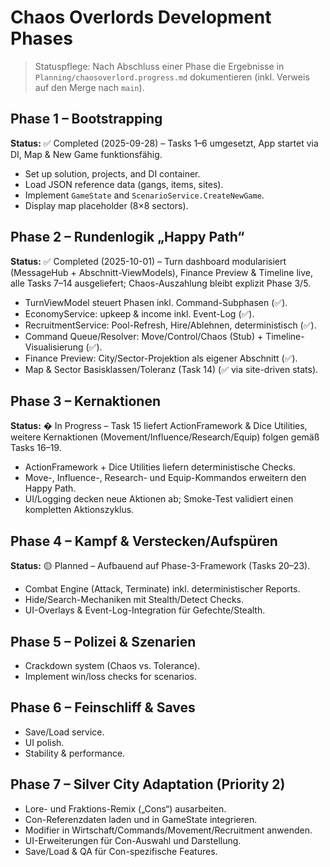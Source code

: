 # Chaos Overlords Development Phases

> Statuspflege: Nach Abschluss einer Phase die Ergebnisse in `Planning/chaosoverlord.progress.md` dokumentieren (inkl. Verweis auf den Merge nach `main`).

## Phase 1 – Bootstrapping
**Status:** ✅ Completed (2025-09-28) – Tasks 1–6 umgesetzt, App startet via DI, Map & New Game funktionsfähig.
- Set up solution, projects, and DI container.
- Load JSON reference data (gangs, items, sites).
- Implement `GameState` and `ScenarioService.CreateNewGame`.
- Display map placeholder (8×8 sectors).

## Phase 2 – Rundenlogik „Happy Path“
**Status:** ✅ Completed (2025-10-01) – Turn dashboard modularisiert (MessageHub + Abschnitt-ViewModels), Finance Preview & Timeline live, alle Tasks 7–14 ausgeliefert; Chaos-Auszahlung bleibt explizit Phase 3/5.
- TurnViewModel steuert Phasen inkl. Command-Subphasen (✅).
- EconomyService: upkeep & income inkl. Event-Log (✅).
- RecruitmentService: Pool-Refresh, Hire/Ablehnen, deterministisch (✅).
- Command Queue/Resolver: Move/Control/Chaos (Stub) + Timeline-Visualisierung (✅).
- Finance Preview: City/Sector-Projektion als eigener Abschnitt (✅).
- Map & Sector Basisklassen/Toleranz (Task 14) (✅ via site-driven stats).

## Phase 3 – Kernaktionen
**Status:** � In Progress – Task 15 liefert ActionFramework & Dice Utilities, weitere Kernaktionen (Movement/Influence/Research/Equip) folgen gemäß Tasks 16–19.
- ActionFramework + Dice Utilities liefern deterministische Checks.
- Move-, Influence-, Research- und Equip-Kommandos erweitern den Happy Path.
- UI/Logging decken neue Aktionen ab; Smoke-Test validiert einen kompletten Aktionszyklus.

## Phase 4 – Kampf & Verstecken/Aufspüren
**Status:** 🟡 Planned – Aufbauend auf Phase-3-Framework (Tasks 20–23).
- Combat Engine (Attack, Terminate) inkl. deterministischer Reports.
- Hide/Search-Mechaniken mit Stealth/Detect Checks.
- UI-Overlays & Event-Log-Integration für Gefechte/Stealth.

## Phase 5 – Polizei & Szenarien
- Crackdown system (Chaos vs. Tolerance).
- Implement win/loss checks for scenarios.

## Phase 6 – Feinschliff & Saves
- Save/Load service.
- UI polish.
- Stability & performance.

## Phase 7 – Silver City Adaptation (Priority 2)
- Lore- und Fraktions-Remix („Cons“) ausarbeiten.
- Con-Referenzdaten laden und in GameState integrieren.
- Modifier in Wirtschaft/Commands/Movement/Recruitment anwenden.
- UI-Erweiterungen für Con-Auswahl und Darstellung.
- Save/Load & QA für Con-spezifische Features.
